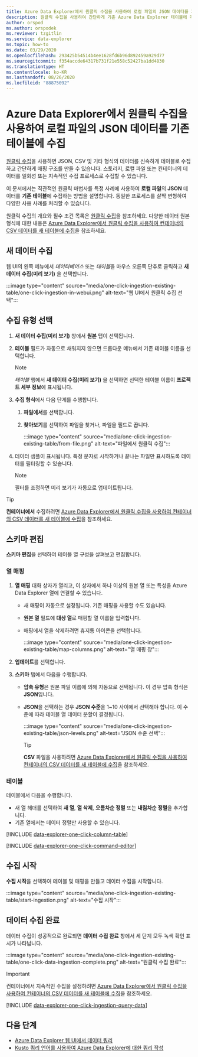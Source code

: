 ```yaml
---
title: Azure Data Explorer에서 원클릭 수집을 사용하여 로컬 파일의 JSON 데이터를 기존 테이블에 수집
description: 원클릭 수집을 사용하여 간단하게 기존 Azure Data Explorer 테이블에 데이터를 수집(로드)합니다.
author: orspod
ms.author: orspodek
ms.reviewer: tzgitlin
ms.service: data-explorer
ms.topic: how-to
ms.date: 03/29/2020
ms.openlocfilehash: 293425b54514b4ee1628fd6b96d892459a929d77
ms.sourcegitcommit: f354accde64317b731f21e558c52427ba1dd4830
ms.translationtype: HT
ms.contentlocale: ko-KR
ms.lasthandoff: 08/26/2020
ms.locfileid: "88875092"
---
```

# <a name="use-one-click-ingestion-to-ingest-json-data-from-a-local-file-to-an-existing-table-in-azure-data-explorer"></a>Azure Data Explorer에서 원클릭 수집을 사용하여 로컬 파일의 JSON 데이터를 기존 테이블에 수집

[원클릭 수집](ingest-data-one-click.md)을 사용하면 JSON, CSV 및 기타 형식의 데이터를 신속하게 테이블로 수집하고 간단하게 매핑 구조를 만들 수 있습니다. 스토리지, 로컬 파일 또는 컨테이너의 데이터를 일회성 또는 지속적인 수집 프로세스로 수집할 수 있습니다.  

이 문서에서는 직관적인 원클릭 마법사를 특정 사례에 사용하여 **로컬 파일**의 **JSON** 데이터를 **기존 테이블**에 수집하는 방법을 설명합니다. 동일한 프로세스를 살짝 변형하여 다양한 사용 사례를 처리할 수 있습니다.

원클릭 수집의 개요와 필수 조건 목록은 [원클릭 수집](ingest-data-one-click.md)을 참조하세요.
다양한 데이터 원본 형식에 대한 내용은 [Azure Data Explorer에서 원클릭 수집을 사용하여 컨테이너의 CSV 데이터를 새 테이블에 수집](one-click-ingestion-new-table.md)을 참조하세요.

## <a name="ingest-new-data"></a>새 데이터 수집

웹 UI의 왼쪽 메뉴에서 *데이터베이스* 또는 *테이블*을 마우스 오른쪽 단추로 클릭하고 **새 데이터 수집(미리 보기)** 을 선택합니다.

   :::image type="content" source="media/one-click-ingestion-existing-table/one-click-ingestion-in-webui.png" alt-text="웹 UI에서 원클릭 수집 선택":::
 
## <a name="select-an-ingestion-type"></a>수집 유형 선택

1. **새 데이터 수집(미리 보기)** 창에서 **원본** 탭이 선택됩니다.

1. **테이블** 필드가 자동으로 채워지지 않으면 드롭다운 메뉴에서 기존 테이블 이름을 선택합니다.

    > [!NOTE]
    > *테이블* 행에서 **새 데이터 수집(미리 보기)** 을 선택하면 선택한 테이블 이름이 **프로젝트 세부 정보**에 표시됩니다.

1. **수집 형식**에서 다음 단계를 수행합니다.

   1. **파일에서**를 선택합니다.  
   1. **찾아보기**를 선택하여 파일을 찾거나, 파일을 필드로 끕니다.
    
      :::image type="content" source="media/one-click-ingestion-existing-table/from-file.png" alt-text="파일에서 원클릭 수집":::

 1. 데이터 샘플이 표시됩니다. 특정 문자로 시작하거나 끝나는 파일만 표시하도록 데이터를 필터링할 수 있습니다. 
   
    >[!NOTE] 
    >필터를 조정하면 미리 보기가 자동으로 업데이트됩니다.
  

> [!TIP]
> **컨테이너에서** 수집하려면 [Azure Data Explorer에서 원클릭 수집을 사용하여 컨테이너의 CSV 데이터를 새 테이블에 수집](one-click-ingestion-new-table.md#select-an-ingestion-type)을 참조하세요.

## <a name="edit-the-schema"></a>스키마 편집

**스키마 편집**을 선택하여 테이블 열 구성을 살펴보고 편집합니다.

### <a name="map-columns"></a>열 매핑 

1. **열 매핑** 대화 상자가 열리고, 이 상자에서 하나 이상의 원본 열 또는 특성을 Azure Data Explorer 열에 연결할 수 있습니다.
    * 새 매핑이 자동으로 설정됩니다. 기존 매핑을 사용할 수도 있습니다. 
    * **원본 열** 필드에 **대상 열**로 매핑할 열 이름을 입력합니다.
    * 매핑에서 열을 삭제하려면 휴지통 아이콘을 선택합니다.

      :::image type="content" source="media/one-click-ingestion-existing-table/map-columns.png" alt-text="열 매핑 창"::: 
    
1. **업데이트**를 선택합니다.
1. **스키마** 탭에서 다음을 수행합니다.
    * **압축 유형**은 원본 파일 이름에 의해 자동으로 선택됩니다. 이 경우 압축 형식은 **JSON**입니다.
        
    * **JSON**을 선택하는 경우 **JSON 수준**을 1~10 사이에서 선택해야 합니다. 이 수준에 따라 테이블 열 데이터 분할이 결정됩니다.

        :::image type="content" source="media/one-click-ingestion-existing-table/json-levels.png" alt-text="JSON 수준 선택":::
    
       > [!TIP]
       > **CSV** 파일을 사용하려면 [Azure Data Explorer에서 원클릭 수집을 사용하여 컨테이너의 CSV 데이터를 새 테이블에 수집](one-click-ingestion-new-table.md#edit-the-schema)을 참조하세요.

### <a name="table"></a>테이블 

테이블에서 다음을 수행합니다. 
  * 새 열 헤더를 선택하여 **새 열**, **열 삭제**, **오름차순 정렬** 또는 **내림차순 정렬**을 추가합니다. 
 * 기존 열에서는 데이터 정렬만 사용할 수 있습니다.

[!INCLUDE [data-explorer-one-click-column-table](includes/data-explorer-one-click-column-table.md)]

[!INCLUDE [data-explorer-one-click-command-editor](includes/data-explorer-one-click-command-editor.md)]

## <a name="start-ingestion"></a>수집 시작

**수집 시작**을 선택하여 테이블 및 매핑을 만들고 데이터 수집을 시작합니다.

:::image type="content" source="media/one-click-ingestion-existing-table/start-ingestion.png" alt-text="수집 시작":::

## <a name="data-ingestion-completed"></a>데이터 수집 완료

데이터 수집이 성공적으로 완료되면 **데이터 수집 완료** 창에서 세 단계 모두 녹색 확인 표시가 나타납니다.

:::image type="content" source="media/one-click-ingestion-existing-table/one-click-data-ingestion-complete.png" alt-text="원클릭 수집 완료":::

> [!IMPORTANT]
> 컨테이너에서 지속적인 수집을 설정하려면 [Azure Data Explorer에서 원클릭 수집을 사용하여 컨테이너의 CSV 데이터를 새 테이블에 수집](one-click-ingestion-new-table.md#create-continuous-ingestion-for-container)을 참조하세요.

[!INCLUDE [data-explorer-one-click-ingestion-query-data](includes/data-explorer-one-click-ingestion-query-data.md)]

## <a name="next-steps"></a>다음 단계

* [Azure Data Explorer 웹 UI에서 데이터 쿼리](web-query-data.md)
* [Kusto 쿼리 언어를 사용하여 Azure Data Explorer에 대한 쿼리 작성](write-queries.md)
